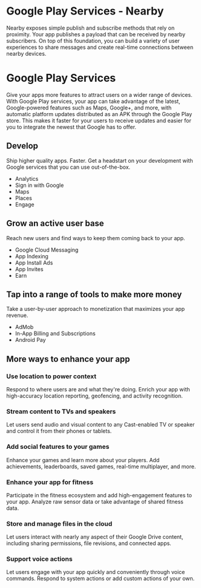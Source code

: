 Google Play Services - Nearby
=============================

Nearby exposes simple publish and subscribe methods that rely on proximity. Your app publishes a payload that can be received by nearby subscribers. On top of this foundation, you can build a variety of user experiences to share messages and create real-time connections between nearby devices.





Google Play Services
====================

Give your apps more features to attract users on a wider range of devices. With Google Play services, your app can take advantage of the latest, Google-powered features such as Maps, Google+, and more, with automatic platform updates distributed as an APK through the Google Play store. This makes it faster for your users to receive updates and easier for you to integrate the newest that Google has to offer.


Develop
-------

Ship higher quality apps. Faster.
Get a headstart on your development with Google services that you can use out-of-the-box.
 - Analytics
 - Sign in with Google
 - Maps
 - Places
 - Engage



Grow an active user base
------------------------

Reach new users and find ways to keep them coming back to your app.
 - Google Cloud Messaging
 - App Indexing
 - App Install Ads
 - App Invites
 - Earn



Tap into a range of tools to make more money
--------------------------------------------

Take a user-by-user approach to monetization that maximizes your app revenue.
 - AdMob
 - In-App Billing and Subscriptions
 - Android Pay
 


More ways to enhance your app
-----------------------------

### Use location to power context

Respond to where users are and what they're doing. Enrich your app with high-accuracy location reporting, geofencing, and activity recognition.

### Stream content to TVs and speakers
Let users send audio and visual content to any Cast-enabled TV or speaker and control it from their phones or tablets.

### Add social features to your games
Enhance your games and learn more about your players. Add achievements, leaderboards, saved games, real-time multiplayer, and more.

### Enhance your app for fitness
Participate in the fitness ecosystem and add high-engagement features to your app. Analyze raw sensor data or take advantage of shared fitness data.

### Store and manage files in the cloud
Let users interact with nearly any aspect of their Google Drive content, including sharing permissions, file revisions, and connected apps.

### Support voice actions
Let users engage with your app quickly and conveniently through voice commands. Respond to system actions or add custom actions of your own.

